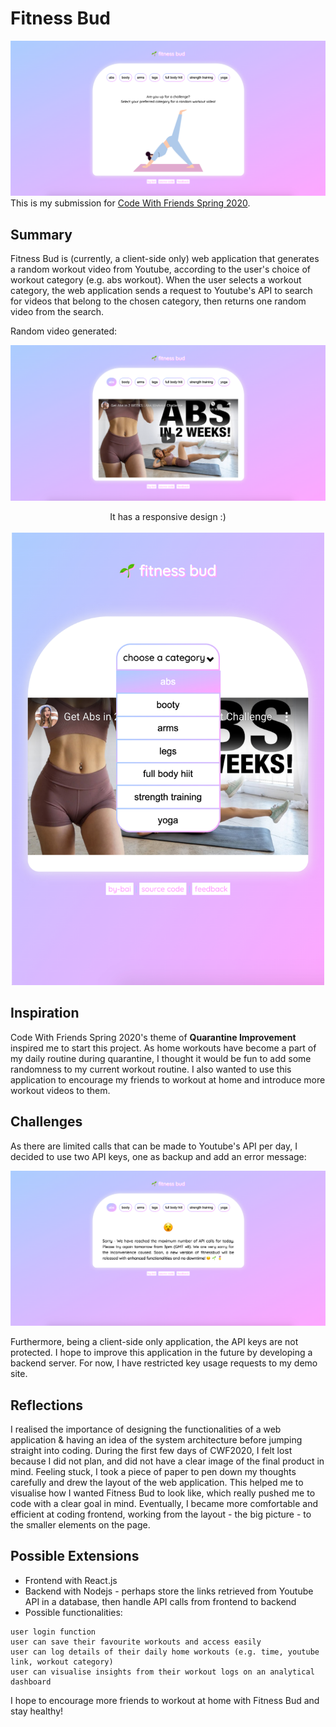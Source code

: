 # Fitness Bud
![home](/images/fitnessbud-home.png)
This is my submission for [Code With Friends Spring 2020](https://scottkwang.github.io/CodeWithFriends-Spring2020/).


## Summary
Fitness Bud is (currently, a client-side only) web application that generates a random workout video from Youtube, according to the user's choice of workout category (e.g. abs workout). When the user selects a workout category, the web application sends a request to Youtube's API to search for videos that belong to the chosen category, then returns one random video from the search.

Random video generated:

![video](/images/fitnessbud-video.png)

<p align="center">
  It has a responsive design :)<br><br>
  
  <img src="/images/fitnessbud-mobile.png" width="500">
</p>


## Inspiration
Code With Friends Spring 2020's theme of **Quarantine Improvement** inspired me to start this project. As home workouts have become a part of my daily routine during quarantine, I thought it would be fun to add some randomness to my current workout routine. I also wanted to use this application to encourage my friends to workout at home and introduce more workout videos to them. 


## Challenges
As there are limited calls that can be made to Youtube's API per day, I decided to use two API keys, one as backup and add an error message: 

![error](/images/fitnessbud-error.png)

Furthermore, being a client-side only application, the API keys are not protected. I hope to improve this application in the future by developing a backend server. For now, I have restricted key usage requests to my demo site. 


## Reflections
I realised the importance of designing the functionalities of a web application & having an idea of the system architecture before jumping straight into coding. During the first few days of CWF2020, I felt lost because I did not plan, and did not have a clear image of the final product in mind. Feeling stuck, I took a piece of paper to pen down my thoughts carefully and drew the layout of the web application. This helped me to visualise how I wanted Fitness Bud to look like, which really pushed me to code with a clear goal in mind. Eventually, I became more comfortable and efficient at coding frontend, working from the layout - the big picture - to the smaller elements on the page.


## Possible Extensions
* Frontend with React.js 
* Backend with Nodejs - perhaps store the links retrieved from Youtube API in a database, then handle API calls from frontend to backend 
* Possible functionalities:
```
user login function
user can save their favourite workouts and access easily
user can log details of their daily home workouts (e.g. time, youtube link, workout category)
user can visualise insights from their workout logs on an analytical dashboard
```

I hope to encourage more friends to workout at home with Fitness Bud and stay healthy!
